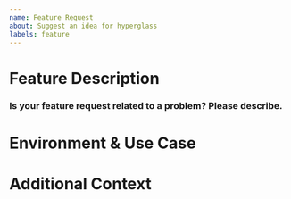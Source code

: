 ```yaml
---
name: Feature Request
about: Suggest an idea for hyperglass
labels: feature
---
```


<!--
If the answer to any of these questions is "no", your feature request will most likely be rejected (but will still be considered).
- Is the new feature _only_ applicable to one Network Operating System (https://hyperglass.io/docs/platforms)?
- Would the new feature work only on mobile, or only on desktop?
- Would the new feature only support IPv4, or IPv6?
- Is the new feature something that can be reasonably customized by hyperglass end-users?
-->

# Feature Description

<!-- Describe the solution or change you would like. -->

### Is your feature request related to a problem? Please describe.

<!-- If yes, a clear and concise description of what the problem is. -->

# Environment & Use Case

<!-- Describe your use case for hyperglass, the environment on which it runs, the predominant network device type, and any other relevant details. -->

# Additional Context

<!-- Add any other context or screenshots about the feature request here. -->
